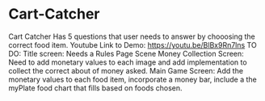 # Cart-Catcher

Cart Catcher
Has 5 questions that user needs to answer by chooosing the correct food item. 
Youtube Link to Demo: https://youtu.be/BlBx9Rn7lns
TO DO:
Title screen: Needs a Rules Page Scene
Money Collection Screen: Need to add monetary values to each image and add implementation to collect the correct about of money asked.
Main Game Screen: Add the monetary values to each food item, incorporate a money bar, include a the myPlate food chart that fills based on foods chosen.
